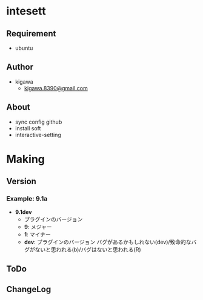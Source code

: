 # intesett
## Requirement

* ubuntu

## Author

* kigawa
    * kigawa.8390@gmail.com

## About
* sync config github
* install soft
* interactive-setting


# Making

## Version

### Example: 9.1a

* **9.1dev**
    * プラグインのバージョン
    * **9**: メジャー
    * **1**: マイナー
    * **dev**: プラグインのバージョン バグがあるかもしれない(dev)/致命的なバグがないと思われる(b)/バグはないと思われる(R)

## ToDo


## ChangeLog